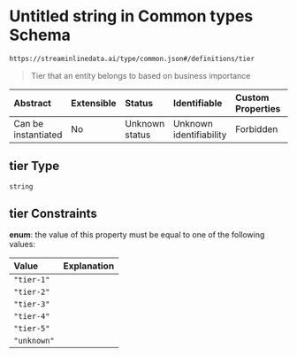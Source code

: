 # Untitled string in Common types Schema

```txt
https://streaminlinedata.ai/type/common.json#/definitions/tier
```



> Tier that an entity belongs to based on business importance

| Abstract            | Extensible | Status         | Identifiable            | Custom Properties | Additional Properties | Access Restrictions | Defined In                                                |
| :------------------ | :--------- | :------------- | :---------------------- | :---------------- | :-------------------- | :------------------ | :-------------------------------------------------------- |
| Can be instantiated | No         | Unknown status | Unknown identifiability | Forbidden         | Allowed               | none                | [common.json*](../out/common.json "open original schema") |

## tier Type

`string`

## tier Constraints

**enum**: the value of this property must be equal to one of the following values:

| Value       | Explanation |
| :---------- | :---------- |
| `"tier-1"`  |             |
| `"tier-2"`  |             |
| `"tier-3"`  |             |
| `"tier-4"`  |             |
| `"tier-5"`  |             |
| `"unknown"` |             |
